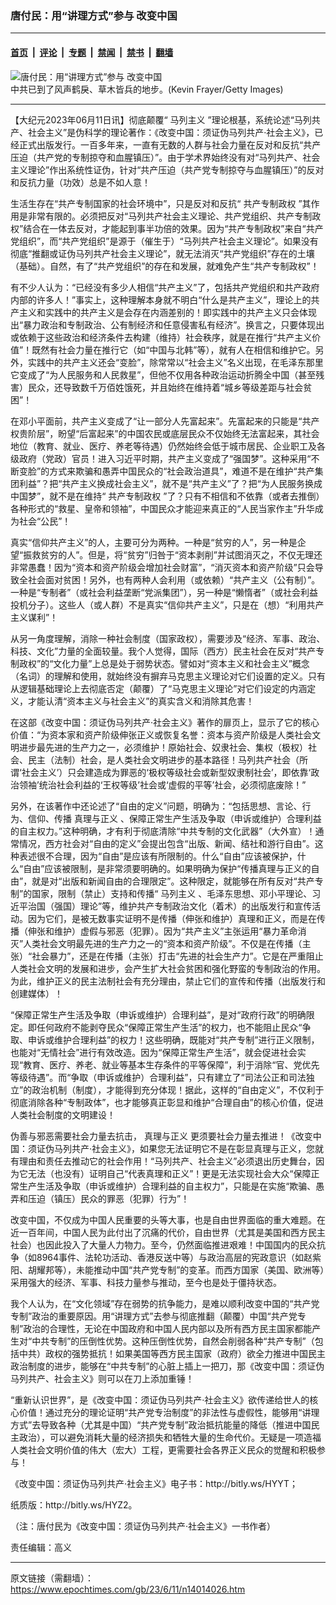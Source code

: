 ### 唐付民：用“讲理方式”参与 改变中国

---

#### [首页](../../../..?n14014026) &nbsp;|&nbsp; [评论](../../../../../epoch-comment?n14014026) &nbsp;|&nbsp; [专题](../../../../../epoch-special?n14014026) &nbsp;|&nbsp; [禁闻](../../../../../epoch-news?n14014026) &nbsp;|&nbsp; [禁书](../../../../../books?n14014026) &nbsp;|&nbsp; [翻墙](https://github.com/gfw-breaker/nogfw/blob/master/README.md?n14014026)


<div><img alt="唐付民：用“讲理方式”参与 改变中国" class="attachment-djy_600_400 size-djy_600_400 wp-post-image" src="https://i.epochtimes.com/assets/uploads/2023/06/id14014031-GettyImages-1433806822-.jpeg"/>
<div class="caption">
 中共已到了风声鹤戾、草木皆兵的地步。(Kevin Frayer/Getty Images)
</div></div><hr/><div class="post_content" id="artbody" itemprop="articleBody">
 <!-- article content begin -->
 <p>
  【大纪元2023年06月11日讯】彻底颠覆“
  <ok href="https://www.epochtimes.com/gb/tag/%E9%A9%AC%E5%88%97%E4%B8%BB%E4%B9%89.html">
   马列主义
  </ok>
  ”理论根基，系统论述“马列共产、社会主义”是伪科学的理论著作：《改变中国：须证伪马列共产·社会主义》，已经正式出版发行。一百多年来，一直有无数的人群与社会力量在反对和反抗“共产压迫（共产党的专制掠夺和血腥镇压）”。由于学术界始终没有对“马列共产、社会主义理论”作出系统性证伪，针对“共产压迫（共产党专制掠夺与血腥镇压）”的反对和反抗力量（功效）总是不如人意！
 </p>
 <p>
  生活生存在“共产专制国家的社会环境中”，只是反对和反抗“
  <ok href="https://www.epochtimes.com/gb/tag/%E5%85%B1%E4%BA%A7%E4%B8%93%E5%88%B6%E6%94%BF%E6%9D%83.html">
   共产专制政权
  </ok>
  ”其作用是非常有限的。必须把反对“马列共产社会主义理论、共产党组织、共产专制政权”结合在一体去反对，才能起到事半功倍的效果。因为“共产专制政权”来自“共产党组织”，而“共产党组织”是源于（催生于）“马列共产社会主义理论”。如果没有彻底“推翻或证伪马列共产社会主义理论”，就无法消灭“共产党组织”存在的土壤（基础）。自然，有了“共产党组织”的存在和发展，就难免产生“共产专制政权”！
 </p>
 <p>
  有不少人认为：“已经没有多少人相信“共产主义”了，包括共产党组织和共产政府内部的许多人！”事实上，这种理解本身就不明白“什么是共产主义”，理论上的共产主义和实践中的共产主义是会存在内涵差别的！即实践中的共产主义只会体现出“暴力政治和专制政治、公有制经济和任意侵害私有经济”。换言之，只要体现出或依赖于这些政治和经济条件去构建（维持）社会秩序，就是在推行“共产主义价值”！既然有社会力量在推行它（如“中国与北韩”等），就有人在相信和维护它。另外，实践中的共产主义还会“变脸”，除常常以“社会主义”名义出现，在毛泽东那里它变成了“为人民服务和人民救星”，但他不仅用各种政治运动折腾全中国（甚至残害）民众，还导致数千万佰姓饿死，并且始终在维持着“城乡等级差距与社会贫困”！
 </p>
 <p>
  在邓小平面前，共产主义变成了“让一部分人先富起来”。先富起来的只能是“共产权贵阶层”，盼望“后富起来”的中国农民或底层民众不仅始终无法富起来，其社会地位（教育、就业、医疗、养老等待遇）仍然始终会低于城市居民、企业职工及各级政府（党政）官员！进入习近平时期，共产主义变成了“强国梦”。这种采用“不断变脸”的方式来欺骗和愚弄中国民众的“社会政治道具”，难道不是在维护“共产集团利益”？把“共产主义换成社会主义”，就不是“共产主义”了？把“为人民服务换成中国梦”，就不是在维持“
  <ok href="https://www.epochtimes.com/gb/tag/%E5%85%B1%E4%BA%A7%E4%B8%93%E5%88%B6%E6%94%BF%E6%9D%83.html">
   共产专制政权
  </ok>
  ”了？只有不相信和不依靠（或者去推倒）各种形式的“救星、皇帝和领袖”，中国民众才能迎来真正的“人民当家作主”升华成为社会“公民”！
 </p>
 <p>
  真实“信仰共产主义”的人，主要可分为两种。一种是“贫穷的人”，另一种是企望“振救贫穷的人”。但是，将“贫穷”归咎于“资本剥削”并试图消灭之，不仅无理还非常愚蠢！因为“资本和资产阶级会增加社会财富”，“消灭资本和资产阶级”只会导致全社会面对贫困！另外，也有两种人会利用（或依赖）“共产主义（公有制）”。一种是“专制者”（或社会利益垄断“党派集团”），另一种是“懒惰者”（或社会利益投机分子）。这些人（或人群）不是真实“信仰共产主义”，只是在（想）“利用共产主义谋利”！
 </p>
 <p>
  从另一角度理解，消除一种社会制度（国家政权），需要涉及“经济、军事、政治、科技、文化”力量的全面较量。我个人觉得，国际（西方）民主社会在反对“共产专制政权”的“文化力量”上总是处于弱势状态。譬如对“资本主义和社会主义”概念（名词）的理解和使用，就始终没有摒弃马克思主义理论对它们设置的定义。只有从逻辑基础理论上去彻底否定（颠覆）了“马克思主义理论”对它们设定的内涵定义，才能认清“资本主义与社会主义”的真实含义和消除其危害！
 </p>
 <p>
  在这部《改变中国：须证伪马列共产·社会主义》著作的扉页上，显示了它的核心价值：“为资本家和资产阶级伸张正义或恢复名誉：资本与资产阶级是人类社会文明进步最先进的生产力之一，必须维护！原始社会、奴隶社会、集权（极权）社会、民主（法制）社会，是人类社会文明进步的基本路径！马列共产社会（所谓‘社会主义’）只会建造成为罪恶的‘极权等级社会或新型奴隶制社会’，即依靠‘政治领袖’统治社会利益的‘王权等级’社会或‘虚假的平等’社会，必须彻底废除！”
 </p>
 <p>
  另外，在该著作中还论述了“自由的定义”问题，明确为：“包括思想、言论、行为、信仰、传播
  <ok href="https://www.epochtimes.com/gb/tag/%E7%9C%9F%E7%90%86%E4%B8%8E%E6%AD%A3%E4%B9%89.html">
   真理与正义
  </ok>
  、保障正常生产生活及争取（申诉或维护）合理利益的自主权力。”这种明确，才有利于彻底清除“中共专制的文化武器”（大外宣）！通常情况，西方社会对“自由的定义”会提出包含“出版、新闻、结社和游行自由”。这种表述很不合理，因为“自由”是应该有所限制的。什么“自由”应该被保护，什么“自由”应该被限制，是非常须要明确的。如果明确为保护“传播真理与正义的自由”，就是对“出版和新闻自由的合理限定”。这种限定，就能够在所有反对“共产专制”的国家，限制（禁止）支持和传播“
  <ok href="https://www.epochtimes.com/gb/tag/%E9%A9%AC%E5%88%97%E4%B8%BB%E4%B9%89.html">
   马列主义
  </ok>
  、毛泽东思想、邓小平理论、习近平治国（强国）理论”等，维护共产专制政治文化（着术）的出版发行和宣传活动。因为它们，是被无数事实证明不是传播（伸张和维护）真理和正义，而是在传播（伸张和维护）虚假与邪恶（犯罪）。因为“共产主义”主张运用“暴力革命消灭”人类社会文明最先进的生产力之一的“资本和资产阶级”。不仅是在传播（主张）“社会暴力”，还是在传播（主张）打击“先进的社会生产力”。它是在严重阻止人类社会文明的发展和进步，会产生扩大社会贫困和强化野蛮的专制政治的作用。为此，维护正义的民主法制社会有充分理由，禁止它们的宣传和传播（出版发行和创建媒体）！
 </p>
 <p>
  “保障正常生产生活及争取（申诉或维护）合理利益”，是对“政府行政”的明确限定。即任何政府不能剥夺民众“保障正常生产生活”的权力，也不能阻止民众“争取、申诉或维护合理利益”的权力！这些明确，既能对“共产专制”进行正义限制，也能对“无情社会”进行有效改造。因为“保障正常生产生活”，就会促进社会实现“教育、医疗、养老、就业等基本生存条件的平等保障”，利于消除“官、党优先等级待遇”。而“争取（申诉或维护）合理利益”，只有建立了“司法公正和司法独立”的政治机制（制度），才能得到充分体现！据此，这样的“自由定义”，不仅利于彻底消除各种“专制政体”，也才能够真正彰显和维护“合理自由”的核心价值，促进人类社会制度的文明建设！
 </p>
 <p>
  伪善与邪恶需要社会力量去抗击，
  <ok href="https://www.epochtimes.com/gb/tag/%E7%9C%9F%E7%90%86%E4%B8%8E%E6%AD%A3%E4%B9%89.html">
   真理与正义
  </ok>
  更须要社会力量去推进！《改变中国：须证伪马列共产·社会主义》，如果您无法证明它不是在彰显真理与正义，您就有理由和责任去推动它的社会作用！“马列共产、社会主义”必须退出历史舞台，因为它无法（也没有）证明自己“代表真理和正义”！更是无法实现社会大众“保障正常生产生活及争取（申诉或维护）合理利益的自主权力”，只能是在实施“欺骗、愚弄和压迫（镇压）民众的罪恶（犯罪）行为”！
 </p>
 <p>
  改变中国，不仅成为中国人民重要的头等大事，也是自由世界面临的重大难题。在近一百年间，中国人民为此付出了沉痛的代价，自由世界（尤其是美国和西方民主社会）也因此投入了大量人力物力。至今，仍然面临推进艰难！中国国内的民众抗争（如8964事件、法轮功活动、香港反送中等）与政治高层的宪政意识（如赵紫阳、胡耀邦等），未能推动中国“共产党专制”的变革。而西方国家（美国、欧洲等）采用强大的经济、军事、科技力量参与推动，至今也是处于僵持状态。
 </p>
 <p>
  我个人认为，在“文化领域”存在弱势的抗争能力，是难以顺利改变中国的“共产党专制”政治的重要原因。用“讲理方式”去参与彻底推翻（颠覆）中国“共产党专制”政治的合理性，无论在中国政府和中国人民内部以及所有西方民主国家都能产生对“中共专制”的压倒性优势。这种压倒性优势，自然会削弱各种“共产专制”（包括中共）政权的强势抵抗！如果美国等西方民主国家（政府）欲全力推进中国民主政治制度的进步，能够在“中共专制”的心脏上插上一把刀，那《改变中国：须证伪马列共产、社会主义》则可以在刀上添加重锤！
 </p>
 <p>
  “重新认识世界”，是《改变中国：须证伪马列共产·社会主义》欲传递给世人的核心价值！通过充分的理论证明“共产党专治制度”的非法性与虚假性，能够用“讲理方式”去导致各种（尤其是中国）“共产党专制”政治抵抗能量的降低（推进中国民主政治），可以避免消耗大量的经济损失和牺牲大量的生命代价。无疑是一项造福人类社会文明价值的伟大（宏大）工程，更需要社会各界正义民众的觉醒和积极参与！
 </p>
 <p>
  《改变中国：须证伪马列共产·社会主义》电子书：http://bitly.ws/HYYT；
 </p>
 <p>
  纸质版：http://bitly.ws/HYZ2。
 </p>
 <p>
  （注：唐付民为《改变中国：须证伪马列共产·社会主义》一书作者）
 </p>
 <p>
  责任编辑：高义
 </p>
 <!-- article content end -->
 <div id="below_article_ad">
 </div>
</div>


---

原文链接（需翻墙）：https://www.epochtimes.com/gb/23/6/11/n14014026.htm